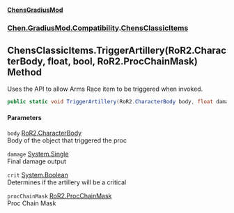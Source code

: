 
#### [ChensGradiusMod](./index 'index')

### [Chen.GradiusMod.Compatibility](./F8aFQlqLO5uD9A4izEhK-Q 'Chen.GradiusMod.Compatibility').[ChensClassicItems](./m245rwaqdexm7CWkve8NAQ 'Chen.GradiusMod.Compatibility.ChensClassicItems')

## ChensClassicItems.TriggerArtillery(RoR2.CharacterBody, float, bool, RoR2.ProcChainMask) Method
Uses the API to allow Arms Race item to be triggered when invoked.  
```csharp
public static void TriggerArtillery(RoR2.CharacterBody body, float damage, bool crit, RoR2.ProcChainMask procChainMask=default(RoR2.ProcChainMask));
```

#### Parameters
<a name='1y4PR6fXhAyDZBwfbvz7ZQ'></a>
`body` [RoR2.CharacterBody](https://docs.microsoft.com/en-us/dotnet/api/RoR2.CharacterBody 'RoR2.CharacterBody')  
Body of the object that triggered the proc  
  
<a name='OyF-izmQ0gs8a9wfclP-UA'></a>
`damage` [System.Single](https://docs.microsoft.com/en-us/dotnet/api/System.Single 'System.Single')  
Final damage output  
  
<a name='QCvo7w9yjGcbpoc8HVpkuQ'></a>
`crit` [System.Boolean](https://docs.microsoft.com/en-us/dotnet/api/System.Boolean 'System.Boolean')  
Determines if the artillery will be a critical  
  
<a name='EGCbf2PKQHyIwG68waA7Kg'></a>
`procChainMask` [RoR2.ProcChainMask](https://docs.microsoft.com/en-us/dotnet/api/RoR2.ProcChainMask 'RoR2.ProcChainMask')  
Proc Chain Mask  
  
